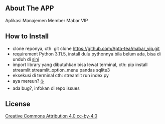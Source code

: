## About The APP

Aplikasi Manajemen Member Mabar VIP

## How to Install

- clone reponya, cth: git clone https://github.com/Apta-tea/mabar_vip.git
- requirement Python 3.11.5, install dulu pythonnya bila belum ada, bisa di unduh di [sini](https://www.python.org/downloads/)
- import library yang dibutuhkan bisa lewat terminal, cth: pip install streamlit streamlit_option_menu pandas sqlite3
- eksekusi di terminal cth: streamlit run index.py
- aya mereun? [&#9749;](https://teer.id/apta-tea)
- ada bug?, infokan di repo issues

## License

[Creative Commons Attribution 4.0 cc-by-4.0](https://creativecommons.org/licenses/by/4.0/)
